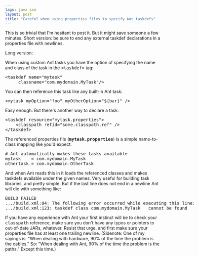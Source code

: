 ```yaml
---
tags: java scm
layout: post
title: "Careful when using properties files to specify Ant taskdefs"
---
```




<p>This is so trivial that I'm hesitant to post it. But it might save someone a few minutes. Short version: be sure to end any external taskdef declarations in a properties file with newlines.</p>
 
<p>Long version:</p>
 
<p>When using custom Ant tasks you have the option of specifying the name and class of the task in the <tt>&lt;taskdef&gt;</tt> tag:</p>
<pre class="sourceCode">
&lt;taskdef name="mytask"
     classname="com.mydomain.MyTask"/>
</pre>
 
<p>You can then reference this task like any built-in Ant task:</p>
<pre class="sourceCode">
&lt;mytask myOption="foo" myOtherOption="${bar}" />
</pre>
 
<p>Easy enough. But there's another way to declare a task:</p>
<pre class="sourceCode">
&lt;taskdef resource="mytask.properties">
    &lt;classpath refid="some.classpath.ref" />
&lt;/taskdef>
</pre>
 
<p>The referenced properties file (<tt><b>mytask.properties</b></tt>) is a simple name-to-class mapping like you'd expect:</p>
<pre class="sourceCode">
# Ant automatically makes these tasks available
mytask    = com.mydomain.MyTask
othertask = com.mydomain.OtherTask
</pre>
 
<p>And when Ant reads this in it loads the referenced classea and makes taskdefs available under the given names. Very useful for building task libraries, and pretty simple. But if the last line does not end in a newline Ant will die with something like:</p>
<pre class="sourceCode">
BUILD FAILED
.../build.xml:84: The following error occurred while executing this line:
.../build.xml:123: taskdef class com.mydomain.MyTask   cannot be found
</pre>

<p>If you have any experience with Ant your first instinct will be to check your <tt>classpath</tt> reference, make sure you don't have any typos or pointers to out-of-date JARs, whatever. Resist that urge, and first make sure your properties file has at least one trailing newline. (Sidenote: One of my sayings is: "When dealing with hardware, 90% of the time the problem is the cables." So: "When dealing with Ant, 90% of the time the problem is the paths." Except this time.)</p>


